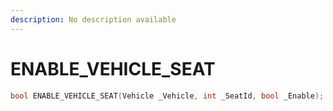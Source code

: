 ```yaml
---
description: No description available 
---
```


# ENABLE_VEHICLE_SEAT

```cpp
bool ENABLE_VEHICLE_SEAT(Vehicle _Vehicle, int _SeatId, bool _Enable);
```